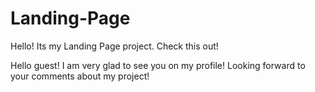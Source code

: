 # Landing-Page
Hello! Its my Landing Page project. Check this out!

Hello guest! I am very glad to see you on my profile! Looking forward to your comments about my project!
